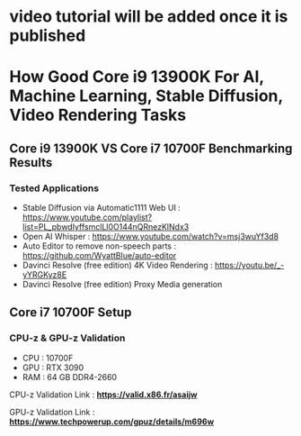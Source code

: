 # video tutorial will be added once it is published

# How Good Core i9 13900K For AI, Machine Learning, Stable Diffusion, Video Rendering Tasks

## Core i9 13900K VS Core i7 10700F Benchmarking Results

### Tested Applications

* Stable Diffusion via Automatic1111 Web UI : https://www.youtube.com/playlist?list=PL_pbwdIyffsmclLl0O144nQRnezKlNdx3
* Open AI Whisper : https://www.youtube.com/watch?v=msj3wuYf3d8
* Auto Editor to remove non-speech parts : https://github.com/WyattBlue/auto-editor
* Davinci Resolve (free edition) 4K Video Rendering : https://youtu.be/_-yYRGKyz8E
* Davinci Resolve (free edition) Proxy Media generation 
 
 ## Core i7 10700F Setup
 
 ### CPU-z & GPU-z Validation
 
 * CPU : 10700F
 * GPU : RTX 3090
 * RAM : 64 GB DDR4-2660
 
CPU-z Validation Link : **https://valid.x86.fr/asaijw**
 
GPU-z Validation Link : **https://www.techpowerup.com/gpuz/details/m696w**
 
